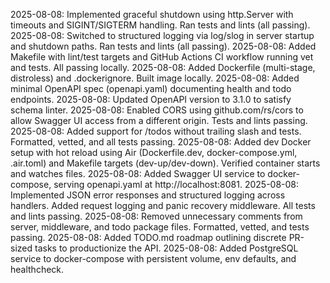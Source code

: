 2025-08-08: Implemented graceful shutdown using http.Server with timeouts and SIGINT/SIGTERM handling. Ran tests and lints (all passing).
2025-08-08: Switched to structured logging via log/slog in server startup and shutdown paths. Ran tests and lints (all passing).
2025-08-08: Added Makefile with lint/test targets and GitHub Actions CI workflow running vet and tests. All passing locally.
2025-08-08: Added Dockerfile (multi-stage, distroless) and .dockerignore. Built image locally.
2025-08-08: Added minimal OpenAPI spec (openapi.yaml) documenting health and todo endpoints.
2025-08-08: Updated OpenAPI version to 3.1.0 to satisfy schema linter.
2025-08-08: Enabled CORS using github.com/rs/cors to allow Swagger UI access from a different origin. Tests and lints passing.
2025-08-08: Added support for /todos without trailing slash and tests. Formatted, vetted, and all tests passing.
2025-08-08: Added dev Docker setup with hot reload using Air (Dockerfile.dev, docker-compose.yml, .air.toml) and Makefile targets (dev-up/dev-down). Verified container starts and watches files.
2025-08-08: Added Swagger UI service to docker-compose, serving openapi.yaml at http://localhost:8081.
2025-08-08: Implemented JSON error responses and structured logging across handlers. Added request logging and panic recovery middleware. All tests and lints passing.
2025-08-08: Removed unnecessary comments from server, middleware, and todo package files. Formatted, vetted, and tests passing.
2025-08-08: Added TODO.md roadmap outlining discrete PR-sized tasks to productionize the API.
2025-08-08: Added PostgreSQL service to docker-compose with persistent volume, env defaults, and healthcheck.
